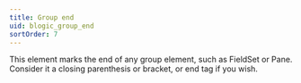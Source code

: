 ```yaml
---
title: Group end
uid: blogic_group_end
sortOrder: 7
---
```


This element marks the end of any group element, such as FieldSet or Pane. Consider it a closing parenthesis or bracket, or end tag if you wish.
